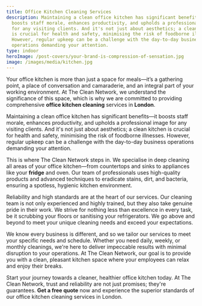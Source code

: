 ```yaml
---
title: Office Kitchen Cleaning Services
description: Maintaining a clean office kitchen has significant benefits—it
  boosts staff morale, enhances productivity, and upholds a professional image
  for any visiting clients. And it's not just about aesthetics; a clean kitchen
  is crucial for health and safety, minimising the risk of foodborne illnesses.
  However, regular upkeep can be a challenge with the day-to-day business
  operations demanding your attention.
type: indoor
heroImage: /post-covers/your-brand-is-compression-of-sensation.jpg
image: /images/media/kitchen.jpg
---
```

Your office kitchen is more than just a space for meals—it’s a gathering point, a place of conversation and camaraderie, and an integral part of your working environment. At The Clean Network, we understand the significance of this space, which is why we are committed to providing comprehensive <strong>office kitchen cleaning</strong> services in <strong>London</strong>.

Maintaining a clean office kitchen has significant benefits—it boosts staff morale, enhances productivity, and upholds a professional image for any visiting clients. And it's not just about aesthetics; a clean kitchen is crucial for health and safety, minimising the risk of foodborne illnesses. However, regular upkeep can be a challenge with the day-to-day business operations demanding your attention.

This is where The Clean Network steps in. We specialise in deep cleaning all areas of your office kitchen—from countertops and sinks to appliances like your <strong>fridge</strong> and oven. Our team of professionals uses high-quality products and advanced techniques to eradicate stains, dirt, and bacteria, ensuring a spotless, hygienic kitchen environment.

Reliability and high standards are at the heart of our services. Our cleaning team is not only experienced and highly trained, but they also take genuine pride in their work. We strive for nothing less than excellence in every task, be it scrubbing your floors or sanitising your refrigerators. We go above and beyond to meet your unique cleaning needs and exceed your expectations.

We know every business is different, and so we tailor our services to meet your specific needs and schedule. Whether you need daily, weekly, or monthly cleanings, we're here to deliver impeccable results with minimal disruption to your operations. At The Clean Network, our goal is to provide you with a clean, pleasant kitchen space where your employees can relax and enjoy their breaks.

Start your journey towards a cleaner, healthier office kitchen today. At The Clean Network, trust and reliability are not just promises; they're guarantees. <strong>Get a free quote</strong> now and experience the superior standards of our office kitchen cleaning services in London.